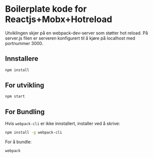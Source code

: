 # Boilerplate kode for Reactjs+Mobx+Hotreload

Utviklingen skjer på en webpack-dev-server som støtter hot reload. På server.js filen er serveren konfigurert til å kjøre på localhost med portnummer 3000. 


## Innstallere
```bash
npm install
```

## For utvikling
```bash
npm start
```

## For Bundling
Hvis `webpack-cli` er ikke innstallert, installer ved å skrive: 
```bash
npm install -g webpack-cli
```
For å bundle:
```bash
webpack
```
